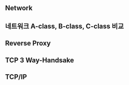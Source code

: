 ## Network

## 네트워크 A-class, B-class, C-class 비교

## Reverse Proxy

## TCP 3 Way-Handsake

## TCP/IP